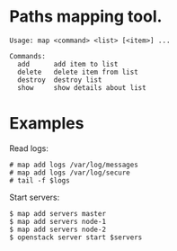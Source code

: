 # Paths mapping tool.

    Usage: map <command> <list> [<item>] ...

    Commands:
      add      add item to list
      delete   delete item from list
      destroy  destroy list
      show     show details about list


# Examples

Read logs:

    # map add logs /var/log/messages
    # map add logs /var/log/secure
    # tail -f $logs

Start servers:

    $ map add servers master
    $ map add servers node-1
    $ map add servers node-2
    $ openstack server start $servers

